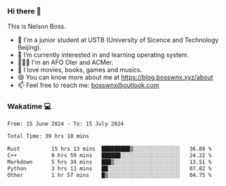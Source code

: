 ### Hi there 👋

<!--
**bosswnx/bosswnx** is a ✨ _special_ ✨ repository because its `README.md` (this file) appears on your GitHub profile.

Here are some ideas to get you started:

- 🔭 I’m currently working on ...
- 🌱 I’m currently learning ...
- 👯 I’m looking to collaborate on ...
- 🤔 I’m looking for help with ...
- 💬 Ask me about ...
- 📫 How to reach me: ...
- 😄 Pronouns: ...
- ⚡ Fun fact: ...
-->

This is Nelson Boss.

- 🏫 I'm a junior student at USTB (University of Sicence and Technology Beijing).
- 🌱 I’m currently interested in and learning operating system.
- 🧑🏻‍💻 I'm an AFO OIer and ACMer.
- 🥰 I love movies, books, games and musics.
- 😄 You can know more about me at https://blog.bosswnx.xyz/about
- 📫 Feel free to reach me: bosswnx@outlook.com

### Wakatime 💻

<!--START_SECTION:waka-->

```txt
From: 15 June 2024 - To: 15 July 2024

Total Time: 39 hrs 18 mins

Rust          15 hrs 13 mins  █████████▒░░░░░░░░░░░░░░░   36.89 %
C++           9 hrs 59 mins   ██████░░░░░░░░░░░░░░░░░░░   24.22 %
Markdown      5 hrs 34 mins   ███▒░░░░░░░░░░░░░░░░░░░░░   13.51 %
Python        3 hrs 13 mins   ██░░░░░░░░░░░░░░░░░░░░░░░   07.82 %
Other         1 hr 57 mins    █▒░░░░░░░░░░░░░░░░░░░░░░░   04.75 %
```

<!--END_SECTION:waka-->
